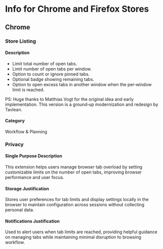 # Info for Chrome and Firefox Stores

## Chrome

### Store Listing

#### Description

-   Limit total number of open tabs.
-   Limit number of open tabs per window.
-   Option to count or ignore pinned tabs.
-   Optional badge showing remaining tabs.
-   Option to open excess tabs in another window when the per‑window limit is reached.

PS: Huge thanks to Matthias Vogt for the original idea and early implementation. This version is a ground‑up modernization and redesign by Tavlean.

#### Category

Workflow & Planning

### Privacy

#### Single Purpose Description

This extension helps users manage browser tab overload by setting customizable limits on the number of open tabs, improving browser performance and user focus.

#### Storage Justification

Stores user preferences for tab limits and display settings locally in the browser to maintain configuration across sessions without collecting personal data.

#### Notifications Justification

Used to alert users when tab limits are reached, providing helpful guidance on managing tabs while maintaining minimal disruption to browsing workflow.

